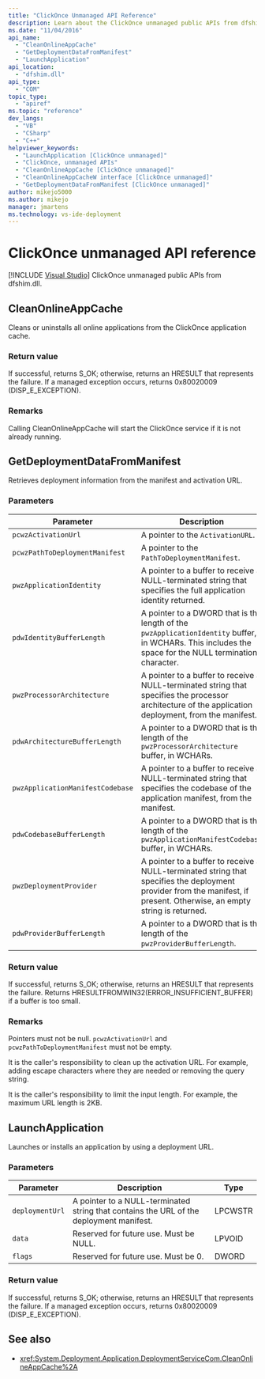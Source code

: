```yaml
---
title: "ClickOnce Unmanaged API Reference"
description: Learn about the ClickOnce unmanaged public APIs from dfshim.dll, including CleanOnlineAppCache, GetDeploymentDataFromManifest, and LaunchApplication.
ms.date: "11/04/2016"
api_name:
  - "CleanOnlineAppCache"
  - "GetDeploymentDataFromManifest"
  - "LaunchApplication"
api_location:
  - "dfshim.dll"
api_type:
  - "COM"
topic_type:
  - "apiref"
ms.topic: "reference"
dev_langs:
  - "VB"
  - "CSharp"
  - "C++"
helpviewer_keywords:
  - "LaunchApplication [ClickOnce unmanaged]"
  - "ClickOnce, unmanaged APIs"
  - "CleanOnlineAppCache [ClickOnce unmanaged]"
  - "CleanOnlineAppCacheW interface [ClickOnce unmanaged]"
  - "GetDeploymentDataFromManifest [ClickOnce unmanaged]"
author: mikejo5000
ms.author: mikejo
manager: jmartens
ms.technology: vs-ide-deployment
---
```

# ClickOnce unmanaged API reference

 [!INCLUDE [Visual Studio](~/includes/applies-to-version/vs-windows-only.md)]
ClickOnce unmanaged public APIs from dfshim.dll.

## CleanOnlineAppCache
 Cleans or uninstalls all online applications from the ClickOnce application cache.

### Return value
 If successful, returns S_OK; otherwise, returns an HRESULT that represents the failure. If a managed exception occurs, returns 0x80020009 (DISP_E_EXCEPTION).

### Remarks
 Calling CleanOnlineAppCache will start the ClickOnce service if it is not already running.

## GetDeploymentDataFromManifest
 Retrieves deployment information from the manifest and activation URL.

### Parameters

|Parameter|Description|Type|
|---------------|-----------------|----------|
|`pcwzActivationUrl`|A pointer to the `ActivationURL`.|LPCWSTR|
|`pcwzPathToDeploymentManifest`|A pointer to the `PathToDeploymentManifest`.|LPCWSTR|
|`pwzApplicationIdentity`|A pointer to a buffer to receive a NULL-terminated string that specifies the full application identity returned.|LPWSTR|
|`pdwIdentityBufferLength`|A pointer to a DWORD that is the length of the `pwzApplicationIdentity` buffer, in WCHARs. This includes the space for the NULL termination character.|LPDWORD|
|`pwzProcessorArchitecture`|A pointer to a buffer to receive a NULL-terminated string that specifies the processor architecture of the application deployment, from the manifest.|LPWSTR|
|`pdwArchitectureBufferLength`|A pointer to a DWORD that is the length of the `pwzProcessorArchitecture` buffer, in WCHARs.|LPDWORD|
|`pwzApplicationManifestCodebase`|A pointer to a buffer to receive a NULL-terminated string that specifies the codebase of the application manifest, from the manifest.|LPWSTR|
|`pdwCodebaseBufferLength`|A pointer to a DWORD that is the length of the `pwzApplicationManifestCodebase` buffer, in WCHARs.|LPDWORD|
|`pwzDeploymentProvider`|A pointer to a buffer to receive a NULL-terminated string that specifies the deployment provider from the manifest, if present. Otherwise, an empty string is returned.|LPWSTR|
|`pdwProviderBufferLength`|A pointer to a DWORD that is the length of the `pwzProviderBufferLength`.|LPDWORD|

### Return value
 If successful, returns S_OK; otherwise, returns an HRESULT that represents the failure. Returns HRESULTFROMWIN32(ERROR_INSUFFICIENT_BUFFER) if a buffer is too small.

### Remarks
 Pointers must not be null. `pcwzActivationUrl` and `pcwzPathToDeploymentManifest` must not be empty.

 It is the caller's responsibility to clean up the activation URL. For example, adding escape characters where they are needed or removing the query string.

 It is the caller's responsibility to limit the input length. For example, the maximum URL length is 2KB.

## LaunchApplication
 Launches or installs an application by using a deployment URL.

### Parameters

|Parameter|Description|Type|
|---------------|-----------------|----------|
|`deploymentUrl`|A pointer to a NULL-terminated string that contains the URL of the deployment manifest.|LPCWSTR|
|`data`|Reserved for future use. Must be NULL.|LPVOID|
|`flags`|Reserved for future use. Must be 0.|DWORD|

### Return value
 If successful, returns S_OK; otherwise, returns an HRESULT that represents the failure. If a managed exception occurs, returns 0x80020009 (DISP_E_EXCEPTION).

## See also
- <xref:System.Deployment.Application.DeploymentServiceCom.CleanOnlineAppCache%2A>